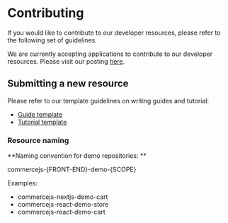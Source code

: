 # Contributing

If you would like to contribute to our developer resources, please refer to the following set of guidelines.

We are currently accepting applications to contribute to our developer resources. Please visit our posting [here](https://jobs.lever.co/chec/fbd3c0f2-2586-4a98-a29a-143ac8a8faf4).

## Submitting a new resource

Please refer to our template guidelines on writing guides and tutorial:

- [Guide template](https://github.com/chec/resources/blob/master/templates/guide-template.md)
- [Tutorial template](https://github.com/chec/resources/blob/master/templates/tutorial-template.md)

### Resource naming

**Naming convention for demo repositories: ** 

commercejs-{FRONT-END}-demo-{SCOPE}

Examples:
- commercejs-nextjs-demo-cart
- commercejs-react-demo-store
- commercejs-react-demo-cart
